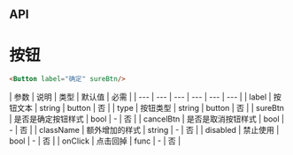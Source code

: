 ## API

按钮
=====

```html
<Button label="确定" sureBtn/>
```

| 参数 | 说明 | 类型 | 默认值 | 必需 |
| --- | --- | --- | --- | --- | --- |
| label | 按钮文本 | string | button | 否 |
| type | 按钮类型 | string | button | 否 |
| sureBtn | 是否是确定按钮样式 | bool | - | 否 |
| cancelBtn | 是否是取消按钮样式 | bool | - | 否 |
| className | 额外增加的样式 | string | - | 否 |
| disabled | 禁止使用 | bool | - | 否 |
| onClick | 点击回掉 | func | - | 否 |

                    